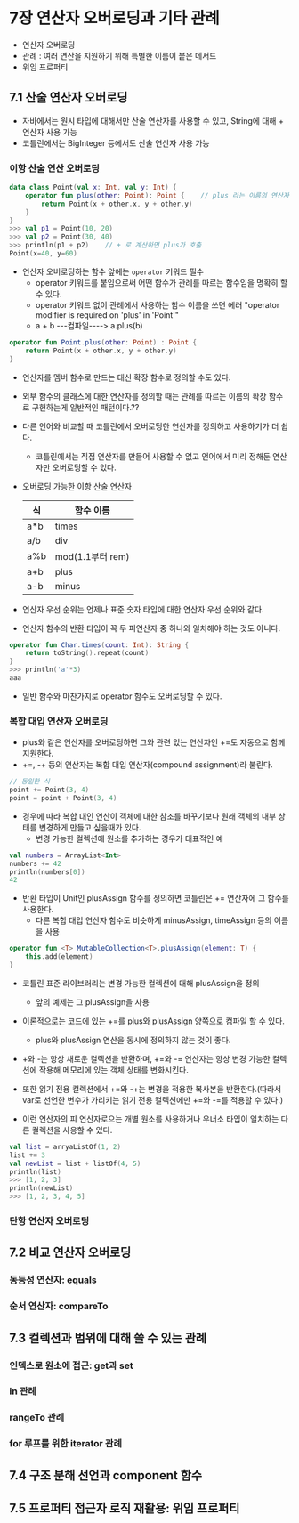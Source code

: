 # 7장 연산자 오버로딩과 기타 관례
- 연산자 오버로딩 
- 관례 : 여러 연산을 지원하기 위해 특별한 이름이 붙은 메서드
- 위임 프로퍼티

## 7.1 산술 연산자 오버로딩
- 자바에서는 원시 타입에 대해서만 산술 연산자를 사용할 수 있고, String에 대해 + 연산자 사용 가능
- 코틀린에서는 BigInteger 등에서도 산술 연산자 사용 가능 

### 이항 산술 연산 오버로딩
```kotlin
data class Point(val x: Int, val y: Int) {
    operator fun plus(other: Point): Point {    // plus 라는 이름의 연산자 함수 정의 
        return Point(x + other.x, y + other.y)
    }
}
>>> val p1 = Point(10, 20)
>>> val p2 = Point(30, 40)
>>> println(p1 + p2)    // + 로 계산하면 plus가 호출
Point(x=40, y=60)
```

- 연산자 오버로딩하는 함수 앞에는 `operator` 키워드 필수
  - operator 키워드를 붙임으로써 어떤 함수가 관례를 따르는 함수임을 명확히 할 수 있다. 
  - operator 키워드 없이 관례에서 사용하는 함수 이름을 쓰면 에러 "operator modifier is required on 'plus' in 'Point'" 
  - a + b ---컴파일----> a.plus(b)

```kotlin
operator fun Point.plus(other: Point) : Point {
    return Point(x + other.x, y + other.y)
}
```
- 연산자를 멤버 함수로 만드는 대신 확장 함수로 정의할 수도 있다.
- 외부 함수의 클래스에 대한 연산자를 정의할 때는 관례를 따르는 이름의 확장 함수로 구현하는게 일반적인 패턴이다.??

- 다른 언어와 비교할 때 코틀린에서 오버로딩한 연산자를 정의하고 사용하기가 더 쉽다.
  - 코틀린에서는 직접 연산자를 만들어 사용할 수 없고 언어에서 미리 정해둔 연산자만 오버로딩할 수 있다.

- 오버로딩 가능한 이항 산술 연산자  

  | 식   | 함수 이름 |  
  |---|-------|  
  | a*b | times |  
  | a/b | div |  
  | a%b | mod(1.1부터 rem) |  
  | a+b | plus |  
  | a-b | minus |  
- 연산자 우선 순위는 언제나 표준 숫자 타입에 대한 연산자 우선 순위와 같다. 

- 연산자 함수의 반환 타입이 꼭 두 피연산자 중 하나와 일치해야 하는 것도 아니다.
```kotlin
operator fun Char.times(count: Int): String {
    return toString().repeat(count)
}
>>> println('a'*3)
aaa
```
- 일반 함수와 마찬가지로 operator 함수도 오버로딩할 수 있다. 

### 복합 대입 연산자 오버로딩 
- plus와 같은 연산자를 오버로딩하면 그와 관련 있는 연산자인 +=도 자동으로 함께 지원한다. 
- +=, -+ 등의 연산자는 복합 대입 연산자(compound assignment)라 불린다. 
```kotlin
// 동일한 식
point += Point(3, 4)
point = point + Point(3, 4)
```

- 경우에 따라 복합 대인 연산이 객체에 대한 참조를 바꾸기보다 원래 객체의 내부 상태를 변경하게 만들고 싶을때가 있다. 
  - 변경 가능한 컬렉션에 원소를 추가하는 경우가 대표적인 예
```kotlin
val numbers = ArrayList<Int>
numbers += 42
println(numbers[0])
42
```

- 반환 타입이 Unit인 plusAssign 함수를 정의하면 코틀린은 += 연산자에 그 함수를 사용한다. 
  - 다른 복합 대입 연산자 함수도 비슷하게 minusAssign, timeAssign 등의 이름을 사용

```kotlin
operator fun <T> MutableCollection<T>.plusAssign(element: T) {
    this.add(element)
}
```
- 코틀린 표준 라이브러리는 변경 가능한 컬렉션에 대해 plusAssign을 정의
  - 앞의 예제는 그 plusAssign을 사용

- 이론적으로는 코드에 있는 +=를 plus와 plusAssign 양쪽으로 컴파일 할 수 있다.
  - plus와 plusAssign 연산을 동시에 정의하지 않는 것이 좋다. 

- +와 -는 항상 새로운 컬렉션을 반환하며, +=와 -= 연산자는 항상 변경 가능한 컬렉션에 작용해 메모리에 있는 객체 상태를 변화시킨다.
- 또한 읽기 전용 컬렉션에서 +=와 -+는 변경을 적용한 복사본을 반환한다.(따라서 var로 선언한 변수가 가리키는 읽기 전용 컬렉션에만 +=와 -=를 적용할 수 있다.)
- 이런 연산자의 피 연산자로으는 개별 원소를 사용하거나 우너소 타입이 일치하는 다른 컬렉션을 사용할 수 있다.

```kotlin
val list = arryaListOf(1, 2)
list += 3
val newList = list + listOf(4, 5)
println(list)
>>> [1, 2, 3]
println(newList)
>>> [1, 2, 3, 4, 5]
```

### 단항 연산자 오버로딩









## 7.2 비교 연산자 오버로딩
### 동등성 연산자: equals
### 순서 연산자: compareTo

## 7.3 컬렉션과 범위에 대해 쓸 수 있는 관례
### 인덱스로 원소에 접근: get과 set
### in 관례
### rangeTo 관례
### for 루프를 위한 iterator 관례 

## 7.4 구조 분해 선언과 component 함수
## 7.5 프로퍼티 접근자 로직 재활용: 위임 프로퍼티 